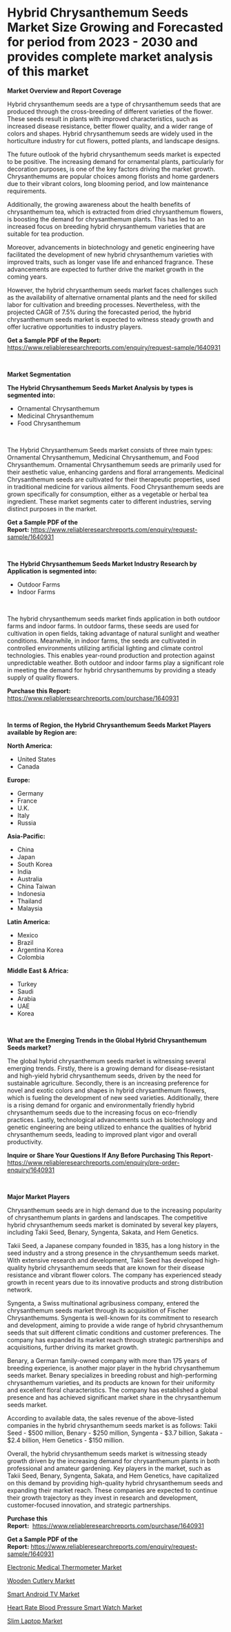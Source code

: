 <p><h1>Hybrid Chrysanthemum Seeds Market Size Growing and Forecasted for period from 2023 - 2030 and provides complete market analysis of this market</h1></p><p><strong>Market Overview and Report Coverage</strong></p>
<p><p>Hybrid chrysanthemum seeds are a type of chrysanthemum seeds that are produced through the cross-breeding of different varieties of the flower. These seeds result in plants with improved characteristics, such as increased disease resistance, better flower quality, and a wider range of colors and shapes. Hybrid chrysanthemum seeds are widely used in the horticulture industry for cut flowers, potted plants, and landscape designs.</p><p>The future outlook of the hybrid chrysanthemum seeds market is expected to be positive. The increasing demand for ornamental plants, particularly for decoration purposes, is one of the key factors driving the market growth. Chrysanthemums are popular choices among florists and home gardeners due to their vibrant colors, long blooming period, and low maintenance requirements.</p><p>Additionally, the growing awareness about the health benefits of chrysanthemum tea, which is extracted from dried chrysanthemum flowers, is boosting the demand for chrysanthemum plants. This has led to an increased focus on breeding hybrid chrysanthemum varieties that are suitable for tea production.</p><p>Moreover, advancements in biotechnology and genetic engineering have facilitated the development of new hybrid chrysanthemum varieties with improved traits, such as longer vase life and enhanced fragrance. These advancements are expected to further drive the market growth in the coming years.</p><p>However, the hybrid chrysanthemum seeds market faces challenges such as the availability of alternative ornamental plants and the need for skilled labor for cultivation and breeding processes. Nevertheless, with the projected CAGR of 7.5% during the forecasted period, the hybrid chrysanthemum seeds market is expected to witness steady growth and offer lucrative opportunities to industry players.</p></p>
<p><strong>Get a Sample PDF of the Report:</strong> <a href="https://www.reliableresearchreports.com/enquiry/request-sample/1640931">https://www.reliableresearchreports.com/enquiry/request-sample/1640931</a></p>
<p>&nbsp;</p>
<p><strong>Market Segmentation</strong></p>
<p><strong>The Hybrid Chrysanthemum Seeds Market Analysis by types is segmented into:</strong></p>
<p><ul><li>Ornamental Chrysanthemum</li><li>Medicinal Chrysanthemum</li><li>Food Chrysanthemum</li></ul></p>
<p>&nbsp;</p>
<p><p>The Hybrid Chrysanthemum Seeds market consists of three main types: Ornamental Chrysanthemum, Medicinal Chrysanthemum, and Food Chrysanthemum. Ornamental Chrysanthemum seeds are primarily used for their aesthetic value, enhancing gardens and floral arrangements. Medicinal Chrysanthemum seeds are cultivated for their therapeutic properties, used in traditional medicine for various ailments. Food Chrysanthemum seeds are grown specifically for consumption, either as a vegetable or herbal tea ingredient. These market segments cater to different industries, serving distinct purposes in the market.</p></p>
<p><strong>Get a Sample PDF of the Report:</strong>&nbsp;<a href="https://www.reliableresearchreports.com/enquiry/request-sample/1640931">https://www.reliableresearchreports.com/enquiry/request-sample/1640931</a></p>
<p>&nbsp;</p>
<p><strong>The Hybrid Chrysanthemum Seeds Market Industry Research by Application is segmented into:</strong></p>
<p><ul><li>Outdoor Farms</li><li>Indoor Farms</li></ul></p>
<p>&nbsp;</p>
<p><p>The hybrid chrysanthemum seeds market finds application in both outdoor farms and indoor farms. In outdoor farms, these seeds are used for cultivation in open fields, taking advantage of natural sunlight and weather conditions. Meanwhile, in indoor farms, the seeds are cultivated in controlled environments utilizing artificial lighting and climate control technologies. This enables year-round production and protection against unpredictable weather. Both outdoor and indoor farms play a significant role in meeting the demand for hybrid chrysanthemums by providing a steady supply of quality flowers.</p></p>
<p><strong>Purchase this Report:</strong>&nbsp; <a href="https://www.reliableresearchreports.com/purchase/1640931">https://www.reliableresearchreports.com/purchase/1640931</a></p>
<p>&nbsp;</p>
<p><strong>In terms of Region, the Hybrid Chrysanthemum Seeds Market Players available by Region are:</strong></p>
<p>
    <p> <strong> North America: </strong>
        <ul>
            <li>United States</li>
            <li>Canada</li>
        </ul>
        </p> 
    <p> <strong> Europe: </strong>
        <ul>
            <li>Germany</li>
            <li>France</li>
            <li>U.K.</li>
            <li>Italy</li>
            <li>Russia</li>
        </ul>
        </p> 
    <p> <strong> Asia-Pacific: </strong>
        <ul>
            <li>China</li>
            <li>Japan</li>
            <li>South Korea</li>
            <li>India</li>
            <li>Australia</li>
            <li>China Taiwan</li>
            <li>Indonesia</li>
            <li>Thailand</li>
            <li>Malaysia</li>
        </ul>
        </p> 
    <p> <strong> Latin America: </strong>
        <ul>
            <li>Mexico</li>
            <li>Brazil</li>
            <li>Argentina Korea</li>
            <li>Colombia</li>
        </ul>
        </p> 
    <p> <strong> Middle East & Africa: </strong>
        <ul>
            <li>Turkey</li>
            <li>Saudi</li>
            <li>Arabia</li>
            <li>UAE</li>
            <li>Korea</li>
        </ul>
    </p>
    </p>
<p>&nbsp;</p>
<p><strong>What are the Emerging Trends in the Global Hybrid Chrysanthemum Seeds market?</strong></p>
<p><p>The global hybrid chrysanthemum seeds market is witnessing several emerging trends. Firstly, there is a growing demand for disease-resistant and high-yield hybrid chrysanthemum seeds, driven by the need for sustainable agriculture. Secondly, there is an increasing preference for novel and exotic colors and shapes in hybrid chrysanthemum flowers, which is fueling the development of new seed varieties. Additionally, there is a rising demand for organic and environmentally friendly hybrid chrysanthemum seeds due to the increasing focus on eco-friendly practices. Lastly, technological advancements such as biotechnology and genetic engineering are being utilized to enhance the qualities of hybrid chrysanthemum seeds, leading to improved plant vigor and overall productivity.</p></p>
<p><strong>Inquire or Share Your Questions If Any Before Purchasing This Report</strong>- <a href="https://www.reliableresearchreports.com/enquiry/pre-order-enquiry/1640931">https://www.reliableresearchreports.com/enquiry/pre-order-enquiry/1640931</a></p>
<p>&nbsp;</p>
<p><strong>Major Market Players</strong></p>
<p><p>Chrysanthemum seeds are in high demand due to the increasing popularity of chrysanthemum plants in gardens and landscapes. The competitive hybrid chrysanthemum seeds market is dominated by several key players, including Takii Seed, Benary, Syngenta, Sakata, and Hem Genetics.</p><p>Takii Seed, a Japanese company founded in 1835, has a long history in the seed industry and a strong presence in the chrysanthemum seeds market. With extensive research and development, Takii Seed has developed high-quality hybrid chrysanthemum seeds that are known for their disease resistance and vibrant flower colors. The company has experienced steady growth in recent years due to its innovative products and strong distribution network.</p><p>Syngenta, a Swiss multinational agribusiness company, entered the chrysanthemum seeds market through its acquisition of Fischer Chrysanthemums. Syngenta is well-known for its commitment to research and development, aiming to provide a wide range of hybrid chrysanthemum seeds that suit different climatic conditions and customer preferences. The company has expanded its market reach through strategic partnerships and acquisitions, further driving its market growth.</p><p>Benary, a German family-owned company with more than 175 years of breeding experience, is another major player in the hybrid chrysanthemum seeds market. Benary specializes in breeding robust and high-performing chrysanthemum varieties, and its products are known for their uniformity and excellent floral characteristics. The company has established a global presence and has achieved significant market share in the chrysanthemum seeds market.</p><p>According to available data, the sales revenue of the above-listed companies in the hybrid chrysanthemum seeds market is as follows: Takii Seed - $500 million, Benary - $250 million, Syngenta - $3.7 billion, Sakata - $2.4 billion, Hem Genetics - $150 million.</p><p>Overall, the hybrid chrysanthemum seeds market is witnessing steady growth driven by the increasing demand for chrysanthemum plants in both professional and amateur gardening. Key players in the market, such as Takii Seed, Benary, Syngenta, Sakata, and Hem Genetics, have capitalized on this demand by providing high-quality hybrid chrysanthemum seeds and expanding their market reach. These companies are expected to continue their growth trajectory as they invest in research and development, customer-focused innovation, and strategic partnerships.</p></p>
<p><strong>Purchase this Report:</strong>&nbsp;&nbsp;<a href="https://www.reliableresearchreports.com/purchase/1640931">https://www.reliableresearchreports.com/purchase/1640931</a></p>
<p></p>
<p><strong>Get a Sample PDF of the Report:</strong>&nbsp;<a href="https://www.reliableresearchreports.com/enquiry/request-sample/1640931">https://www.reliableresearchreports.com/enquiry/request-sample/1640931</a></p>
<p><p><a href="https://medium.com/@heatherhall44/analyzing-electronic-medical-thermometer-market-global-industry-perspective-and-forecast-2023-to-28d99a69c674">Electronic Medical Thermometer Market</a></p><p><a href="https://medium.com/@judyhunter52/wooden-cutlery-market-the-key-to-successful-business-strategy-forecast-till-2030-c5d7fdf40203">Wooden Cutlery Market</a></p><p><a href="https://medium.com/@rachelyoung56/smart-android-tv-market-exploring-market-share-market-trends-and-future-growth-ed849b6f0519">Smart Android TV Market</a></p><p><a href="https://medium.com/@marilynadams76/heart-rate-blood-pressure-smart-watch-market-outlook-industry-overview-and-forecast-2023-to-2030-e8b2f44fef0d">Heart Rate Blood Pressure Smart Watch Market</a></p><p><a href="https://medium.com/@beverlychen69/slim-laptop-market-research-report-its-history-and-forecast-2023-to-2030-d6d1bbf9377e">Slim Laptop Market</a></p></p>